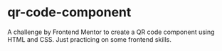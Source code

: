 # qr-code-component
A challenge by Frontend Mentor to create a QR code component using HTML and CSS.
Just practicing on some frontend skills.
